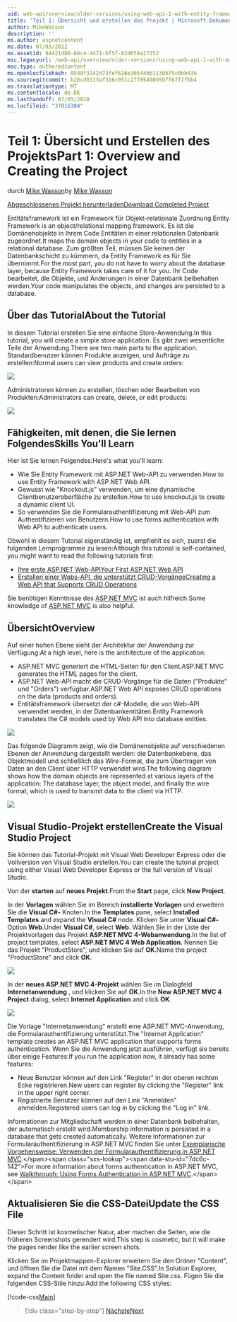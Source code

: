 ```yaml
---
uid: web-api/overview/older-versions/using-web-api-1-with-entity-framework-5/using-web-api-with-entity-framework-part-1
title: 'Teil 1: Übersicht und erstellen das Projekt | Microsoft-Dokumentation'
author: MikeWasson
description: ''
ms.author: aspnetcontent
ms.date: 07/03/2012
ms.assetid: 94421d86-68c4-4471-bf5f-82d654a17252
msc.legacyurl: /web-api/overview/older-versions/using-web-api-1-with-entity-framework-5/using-web-api-with-entity-framework-part-1
msc.type: authoredcontent
ms.openlocfilehash: 0540f3142d73fef616e30544bb1130b75c0bb436
ms.sourcegitcommit: b28cd0313af316c051c2ff8549865bff67f2fbb4
ms.translationtype: MT
ms.contentlocale: de-DE
ms.lasthandoff: 07/05/2018
ms.locfileid: "37816304"
---
```

<a name="part-1-overview-and-creating-the-project"></a><span data-ttu-id="7dc6c-102">Teil 1: Übersicht und Erstellen des Projekts</span><span class="sxs-lookup"><span data-stu-id="7dc6c-102">Part 1: Overview and Creating the Project</span></span>
====================
<span data-ttu-id="7dc6c-103">durch [Mike Wasson](https://github.com/MikeWasson)</span><span class="sxs-lookup"><span data-stu-id="7dc6c-103">by [Mike Wasson](https://github.com/MikeWasson)</span></span>

[<span data-ttu-id="7dc6c-104">Abgeschlossenes Projekt herunterladen</span><span class="sxs-lookup"><span data-stu-id="7dc6c-104">Download Completed Project</span></span>](http://code.msdn.microsoft.com/ASP-NET-Web-API-with-afa30545)

<span data-ttu-id="7dc6c-105">Entitätsframework ist ein Framework für Objekt-relationale Zuordnung.</span><span class="sxs-lookup"><span data-stu-id="7dc6c-105">Entity Framework is an object/relational mapping framework.</span></span> <span data-ttu-id="7dc6c-106">Es ist die Domänenobjekte in Ihrem Code Entitäten in einer relationalen Datenbank zugeordnet.</span><span class="sxs-lookup"><span data-stu-id="7dc6c-106">It maps the domain objects in your code to entities in a relational database.</span></span> <span data-ttu-id="7dc6c-107">Zum größten Teil, müssen Sie keinen der Datenbankschicht zu kümmern, da Entity Framework es für Sie übernimmt.</span><span class="sxs-lookup"><span data-stu-id="7dc6c-107">For the most part, you do not have to worry about the database layer, because Entity Framework takes care of it for you.</span></span> <span data-ttu-id="7dc6c-108">Ihr Code bearbeitet, die Objekte, und Änderungen in einer Datenbank beibehalten werden.</span><span class="sxs-lookup"><span data-stu-id="7dc6c-108">Your code manipulates the objects, and changes are persisted to a database.</span></span>

## <a name="about-the-tutorial"></a><span data-ttu-id="7dc6c-109">Über das Tutorial</span><span class="sxs-lookup"><span data-stu-id="7dc6c-109">About the Tutorial</span></span>

<span data-ttu-id="7dc6c-110">In diesem Tutorial erstellen Sie eine einfache Store-Anwendung.</span><span class="sxs-lookup"><span data-stu-id="7dc6c-110">In this tutorial, you will create a simple store application.</span></span> <span data-ttu-id="7dc6c-111">Es gibt zwei wesentliche Teile der Anwendung.</span><span class="sxs-lookup"><span data-stu-id="7dc6c-111">There are two main parts to the application.</span></span> <span data-ttu-id="7dc6c-112">Standardbenutzer können Produkte anzeigen, und Aufträge zu erstellen:</span><span class="sxs-lookup"><span data-stu-id="7dc6c-112">Normal users can view products and create orders:</span></span>

![](using-web-api-with-entity-framework-part-1/_static/image1.png)

<span data-ttu-id="7dc6c-113">Administratoren können zu erstellen, löschen oder Bearbeiten von Produkten:</span><span class="sxs-lookup"><span data-stu-id="7dc6c-113">Administrators can create, delete, or edit products:</span></span>

![](using-web-api-with-entity-framework-part-1/_static/image2.png)

## <a name="skills-youll-learn"></a><span data-ttu-id="7dc6c-114">Fähigkeiten, mit denen, die Sie lernen Folgendes</span><span class="sxs-lookup"><span data-stu-id="7dc6c-114">Skills You'll Learn</span></span>

<span data-ttu-id="7dc6c-115">Hier ist Sie lernen Folgendes:</span><span class="sxs-lookup"><span data-stu-id="7dc6c-115">Here's what you'll learn:</span></span>

- <span data-ttu-id="7dc6c-116">Wie Sie Entity Framework mit ASP.NET Web-API zu verwenden.</span><span class="sxs-lookup"><span data-stu-id="7dc6c-116">How to use Entity Framework with ASP.NET Web API.</span></span>
- <span data-ttu-id="7dc6c-117">Gewusst wie "Knockout.js" verwenden, um eine dynamische Clientbenutzeroberfläche zu erstellen.</span><span class="sxs-lookup"><span data-stu-id="7dc6c-117">How to use knockout.js to create a dynamic client UI.</span></span>
- <span data-ttu-id="7dc6c-118">So verwenden Sie die Formularauthentifizierung mit Web-API zum Authentifizieren von Benutzern.</span><span class="sxs-lookup"><span data-stu-id="7dc6c-118">How to use forms authentication with Web API to authenticate users.</span></span>

<span data-ttu-id="7dc6c-119">Obwohl in diesem Tutorial eigenständig ist, empfiehlt es sich, zuerst die folgenden Lernprogramme zu lesen:</span><span class="sxs-lookup"><span data-stu-id="7dc6c-119">Although this tutorial is self-contained, you might want to read the following tutorials first:</span></span>

- [<span data-ttu-id="7dc6c-120">Ihre erste ASP.NET Web-API</span><span class="sxs-lookup"><span data-stu-id="7dc6c-120">Your First ASP.NET Web API</span></span>](../../getting-started-with-aspnet-web-api/tutorial-your-first-web-api.md)
- [<span data-ttu-id="7dc6c-121">Erstellen einer Webs-API, die unterstützt CRUD-Vorgänge</span><span class="sxs-lookup"><span data-stu-id="7dc6c-121">Creating a Web API that Supports CRUD Operations</span></span>](../creating-a-web-api-that-supports-crud-operations.md)

<span data-ttu-id="7dc6c-122">Sie benötigen Kenntnisse des [ASP.NET MVC](../../../../mvc/index.md) ist auch hilfreich.</span><span class="sxs-lookup"><span data-stu-id="7dc6c-122">Some knowledge of [ASP.NET MVC](../../../../mvc/index.md) is also helpful.</span></span>

## <a name="overview"></a><span data-ttu-id="7dc6c-123">Übersicht</span><span class="sxs-lookup"><span data-stu-id="7dc6c-123">Overview</span></span>

<span data-ttu-id="7dc6c-124">Auf einer hohen Ebene sieht der Architektur der Anwendung zur Verfügung:</span><span class="sxs-lookup"><span data-stu-id="7dc6c-124">At a high level, here is the architecture of the application:</span></span>

- <span data-ttu-id="7dc6c-125">ASP.NET MVC generiert die HTML-Seiten für den Client.</span><span class="sxs-lookup"><span data-stu-id="7dc6c-125">ASP.NET MVC generates the HTML pages for the client.</span></span>
- <span data-ttu-id="7dc6c-126">ASP.NET Web-API macht die CRUD-Vorgänge für die Daten ("Produkte" und "Orders") verfügbar.</span><span class="sxs-lookup"><span data-stu-id="7dc6c-126">ASP.NET Web API exposes CRUD operations on the data (products and orders).</span></span>
- <span data-ttu-id="7dc6c-127">Entitätsframework übersetzt der c#-Modelle, die von Web-API verwendet werden, in der Datenbankentitäten.</span><span class="sxs-lookup"><span data-stu-id="7dc6c-127">Entity Framework translates the C# models used by Web API into database entities.</span></span>

![](using-web-api-with-entity-framework-part-1/_static/image3.png)

<span data-ttu-id="7dc6c-128">Das folgende Diagramm zeigt, wie die Domänenobjekte auf verschiedenen Ebenen der Anwendung dargestellt werden: die Datenbankebene, das Objektmodell und schließlich das Wire-Format, die zum Übertragen von Daten an den Client über HTTP verwendet wird.</span><span class="sxs-lookup"><span data-stu-id="7dc6c-128">The following diagram shows how the domain objects are represented at various layers of the application: The database layer, the object model, and finally the wire format, which is used to transmit data to the client via HTTP.</span></span>

![](using-web-api-with-entity-framework-part-1/_static/image4.png)

## <a name="create-the-visual-studio-project"></a><span data-ttu-id="7dc6c-129">Visual Studio-Projekt erstellen</span><span class="sxs-lookup"><span data-stu-id="7dc6c-129">Create the Visual Studio Project</span></span>

<span data-ttu-id="7dc6c-130">Sie können das Tutorial-Projekt mit Visual Web Developer Express oder die Vollversion von Visual Studio erstellen.</span><span class="sxs-lookup"><span data-stu-id="7dc6c-130">You can create the tutorial project using either Visual Web Developer Express or the full version of Visual Studio.</span></span>

<span data-ttu-id="7dc6c-131">Von der **starten** auf **neues Projekt**.</span><span class="sxs-lookup"><span data-stu-id="7dc6c-131">From the **Start** page, click **New Project**.</span></span>

<span data-ttu-id="7dc6c-132">In der **Vorlagen** wählen Sie im Bereich **installierte Vorlagen** und erweitern Sie die **Visual C#-** Knoten.</span><span class="sxs-lookup"><span data-stu-id="7dc6c-132">In the **Templates** pane, select **Installed Templates** and expand the **Visual C#** node.</span></span> <span data-ttu-id="7dc6c-133">Klicken Sie unter **Visual C#-** Option **Web**.</span><span class="sxs-lookup"><span data-stu-id="7dc6c-133">Under **Visual C#**, select **Web**.</span></span> <span data-ttu-id="7dc6c-134">Wählen Sie in der Liste der Projektvorlagen das Projekt **ASP.NET MVC 4-Webanwendung**.</span><span class="sxs-lookup"><span data-stu-id="7dc6c-134">In the list of project templates, select **ASP.NET MVC 4 Web Application**.</span></span> <span data-ttu-id="7dc6c-135">Nennen Sie das Projekt "ProductStore", und klicken Sie auf **OK**.</span><span class="sxs-lookup"><span data-stu-id="7dc6c-135">Name the project "ProductStore" and click **OK**.</span></span>

![](using-web-api-with-entity-framework-part-1/_static/image5.png)

<span data-ttu-id="7dc6c-136">In der **neues ASP.NET MVC 4-Projekt** wählen Sie im Dialogfeld **Internetanwendung** , und klicken Sie auf **OK**.</span><span class="sxs-lookup"><span data-stu-id="7dc6c-136">In the **New ASP.NET MVC 4 Project** dialog, select **Internet Application** and click **OK**.</span></span>

![](using-web-api-with-entity-framework-part-1/_static/image6.png)

<span data-ttu-id="7dc6c-137">Die Vorlage "Internetanwendung" erstellt eine ASP.NET MVC-Anwendung, die Formularauthentifizierung unterstützt.</span><span class="sxs-lookup"><span data-stu-id="7dc6c-137">The "Internet Application" template creates an ASP.NET MVC application that supports forms authentication.</span></span> <span data-ttu-id="7dc6c-138">Wenn Sie die Anwendung jetzt ausführen, verfügt sie bereits über einige Features:</span><span class="sxs-lookup"><span data-stu-id="7dc6c-138">If you run the application now, it already has some features:</span></span>

- <span data-ttu-id="7dc6c-139">Neue Benutzer können auf den Link "Register" in der oberen rechten Ecke registrieren.</span><span class="sxs-lookup"><span data-stu-id="7dc6c-139">New users can register by clicking the "Register" link in the upper right corner.</span></span>
- <span data-ttu-id="7dc6c-140">Registrierte Benutzer können auf den Link "Anmelden" anmelden.</span><span class="sxs-lookup"><span data-stu-id="7dc6c-140">Registered users can log in by clicking the "Log in" link.</span></span>

<span data-ttu-id="7dc6c-141">Informationen zur Mitgliedschaft werden in einer Datenbank beibehalten, der automatisch erstellt wird.</span><span class="sxs-lookup"><span data-stu-id="7dc6c-141">Membership information is persisted in a database that gets created automatically.</span></span> <span data-ttu-id="7dc6c-142">Weitere Informationen zur Formularauthentifizierung in ASP.NET MVC finden Sie unter [Exemplarische Vorgehensweise: Verwenden der Formularauthentifizierung in ASP.NET MVC](https://msdn.microsoft.com/library/ff398049(VS.98).aspx).</span><span class="sxs-lookup"><span data-stu-id="7dc6c-142">For more information about forms authentication in ASP.NET MVC, see [Walkthrough: Using Forms Authentication in ASP.NET MVC](https://msdn.microsoft.com/library/ff398049(VS.98).aspx).</span></span>

## <a name="update-the-css-file"></a><span data-ttu-id="7dc6c-143">Aktualisieren Sie die CSS-Datei</span><span class="sxs-lookup"><span data-stu-id="7dc6c-143">Update the CSS File</span></span>

<span data-ttu-id="7dc6c-144">Dieser Schritt ist kosmetischer Natur, aber machen die Seiten, wie die früheren Screenshots gerendert wird.</span><span class="sxs-lookup"><span data-stu-id="7dc6c-144">This step is cosmetic, but it will make the pages render like the earlier screen shots.</span></span>

<span data-ttu-id="7dc6c-145">Klicken Sie im Projektmappen-Explorer erweitern Sie den Ordner "Content", und öffnen Sie die Datei mit dem Namen "Site.CSS".</span><span class="sxs-lookup"><span data-stu-id="7dc6c-145">In Solution Explorer, expand the Content folder and open the file named Site.css.</span></span> <span data-ttu-id="7dc6c-146">Fügen Sie die folgenden CSS-Stile hinzu:</span><span class="sxs-lookup"><span data-stu-id="7dc6c-146">Add the following CSS styles:</span></span>

[!code-css[Main](using-web-api-with-entity-framework-part-1/samples/sample1.css)]

> [!div class="step-by-step"]
> [<span data-ttu-id="7dc6c-147">Nächste</span><span class="sxs-lookup"><span data-stu-id="7dc6c-147">Next</span></span>](using-web-api-with-entity-framework-part-2.md)
